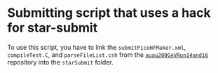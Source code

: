 Submitting script that uses a hack for star-submit
==================================================

To use this script, you have to link the `submitPicoHFMaker.xml`, `compileTest.C`, and `parseFileList.csh` from the
[`auau200GeVRun14and16`](https://github.com/mirsimko/auau200GeVRun14and16/tree/master/starSubmit)
repository into the `starSubmit` folder.
